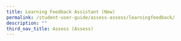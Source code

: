 ```yaml
---
title: Learning Feedback Assistant (New)
permalink: /student-user-guide/assess-assess/learningfeedback/
description: ""
third_nav_title: Assess (Assess)
---
```

